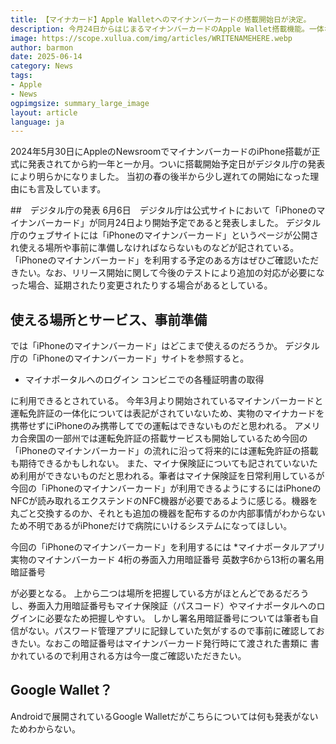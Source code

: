 ```yaml
---
title: 【マイナカード】Apple Walletへのマイナンバーカードの搭載開始日が決定。
description: 今月24日からはじまるマイナンバーカードのApple Wallet搭載機能。一体なにが変わるのでしょうか。
image: https://scope.xullua.com/img/articles/WRITENAMEHERE.webp
author: barmon
date: 2025-06-14
category: News
tags:
- Apple
- News
ogpimgsize: summary_large_image
layout: article
language: ja
---
```


2024年5月30日にAppleのNewsroomでマイナンバーカードのiPhone搭載が正式に発表されてから約一年と一か月。ついに搭載開始予定日がデジタル庁の発表により明らかになりました。
当初の春の後半から少し遅れての開始になった理由にも言及しています。

##　デジタル庁の発表
6月6日　デジタル庁は公式サイトにおいて「iPhoneのマイナンバーカード」が同月24日より開始予定であると発表しました。
デジタル庁のウェブサイトには「iPhoneのマイナンバーカード」というページが公開され使える場所や事前に準備しなければならないものなどが記されている。
「iPhoneのマイナンバーカード」を利用する予定のある方はぜひご確認いただきたい。なお、リリース開始に関して今後のテストにより追加の対応が必要になった場合、延期されたり変更されたりする場合があるとしている。

## 使える場所とサービス、事前準備
では「iPhoneのマイナンバーカード」はどこまで使えるのだろうか。
デジタル庁の「iPhoneのマイナンバーカード」サイトを参照すると。
* マイナポータルへのログイン
コンビニでの各種証明書の取得

に利用できるとされている。
今年3月より開始されているマイナンバーカードと運転免許証の一体化については表記がされていないため、実物のマイナカードを携帯せずにiPhoneのみ携帯してでの運転はできないものだと思われる。
アメリカ合衆国の一部州では運転免許証の搭載サービスも開始しているため今回の「iPhoneのマイナンバーカード」の流れに沿って将来的には運転免許証の搭載も期待できるかもしれない。
また、マイナ保険証についても記されていないため利用ができないものだと思われる。筆者はマイナ保険証を日常利用しているが今回の「iPhoneのマイナンバーカード」が利用できるようにするにはiPhoneのNFCが読み取れるエクステンドのNFC機器が必要であるように感じる。機器を丸ごと交換するのか、それとも追加の機器を配布するのか内部事情がわからないため不明であるがiPhoneだけで病院にいけるシステムになってほしい。

今回の「iPhoneのマイナンバーカード」を利用するには
*マイナポータルアプリ
実物のマイナンバーカード
4桁の券面入力用暗証番号
英数字6から13桁の署名用暗証番号

が必要となる。
上から二つは場所を把握している方がほとんどであるだろうし、券面入力用暗証番号もマイナ保険証（パスコード）やマイナポータルへのログインに必要なため把握しやすい。
しかし署名用暗証番号については筆者も自信がない。パスワード管理アプリに記録していた気がするので事前に確認しておきたい。なおこの暗証番号はマイナンバーカード発行時にて渡された書類に
書かれているので利用される方は今一度ご確認いただきたい。

## Google Wallet？
Androidで展開されているGoogle Walletだがこちらについては何も発表がないためわからない。